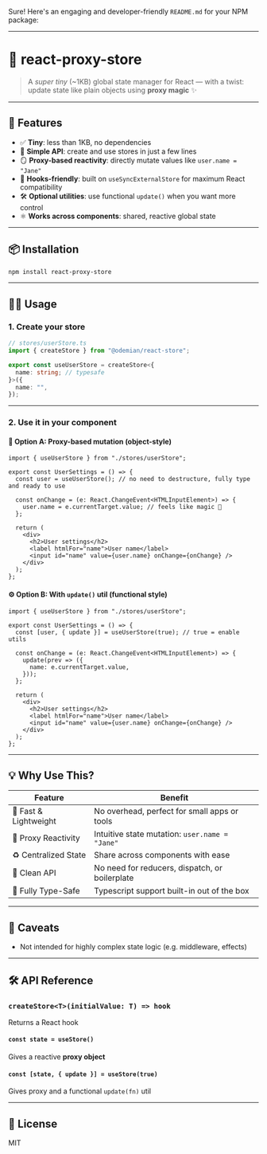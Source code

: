 Sure! Here's an engaging and developer-friendly `README.md` for your NPM package:

---

# 🧠 **react-proxy-store**

> A *super tiny* (\~1KB) global state manager for React — with a twist: update state like plain objects using **proxy magic** ✨

---

## 🚀 Features

* ✅ **Tiny**: less than 1KB, no dependencies
* 🧩 **Simple API**: create and use stores in just a few lines
* 🪞 **Proxy-based reactivity**: directly mutate values like `user.name = "Jane"`
* 🔄 **Hooks-friendly**: built on `useSyncExternalStore` for maximum React compatibility
* 🛠️ **Optional utilities**: use functional `update()` when you want more control
* ⚛️ **Works across components**: shared, reactive global state

---

## 📦 Installation

```bash
npm install react-proxy-store
```

---

## 🧑‍💻 Usage

### 1. Create your store

```ts
// stores/userStore.ts
import { createStore } from "@odemian/react-store";

export const useUserStore = createStore<{
  name: string; // typesafe
}>({
  name: "",
});
```

---

### 2. Use it in your component

#### 🧪 Option A: Proxy-based mutation (object-style)

```tsx
import { useUserStore } from "./stores/userStore";

export const UserSettings = () => {
  const user = useUserStore(); // no need to destructure, fully type and ready to use

  const onChange = (e: React.ChangeEvent<HTMLInputElement>) => {
    user.name = e.currentTarget.value; // feels like magic 🔮
  };

  return (
    <div>
      <h2>User settings</h2>
      <label htmlFor="name">User name</label>
      <input id="name" value={user.name} onChange={onChange} />
    </div>
  );
};
```

#### ⚙️ Option B: With `update()` util (functional style)

```tsx
import { useUserStore } from "./stores/userStore";

export const UserSettings = () => {
  const [user, { update }] = useUserStore(true); // true = enable utils

  const onChange = (e: React.ChangeEvent<HTMLInputElement>) => {
    update(prev => ({
      name: e.currentTarget.value,
    }));
  };

  return (
    <div>
      <h2>User settings</h2>
      <label htmlFor="name">User name</label>
      <input id="name" value={user.name} onChange={onChange} />
    </div>
  );
};
```

---

## 💡 Why Use This?

| Feature               | Benefit                                        |
| --------------------- | ---------------------------------------------- |
| 🚀 Fast & Lightweight | No overhead, perfect for small apps or tools   |
| 🔮 Proxy Reactivity   | Intuitive state mutation: `user.name = "Jane"` |
| ♻️ Centralized State  | Share across components with ease              |
| 🧼 Clean API          | No need for reducers, dispatch, or boilerplate |
| 🧠 Fully Type-Safe    | Typescript support built-in out of the box     |

---

## 🛑 Caveats

* Not intended for highly complex state logic (e.g. middleware, effects)

---

## 🛠️ API Reference

### `createStore<T>(initialValue: T) => hook`

Returns a React hook

#### `const state = useStore()`

Gives a reactive **proxy object**

#### `const [state, { update }] = useStore(true)`

Gives proxy and a functional `update(fn)` util

---

## 📃 License

MIT
